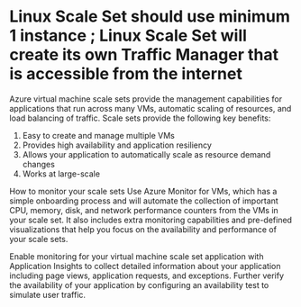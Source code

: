 
Linux Scale Set should use minimum 1 instance ; Linux Scale Set will create its own Traffic Manager that is accessible from the internet
=======

Azure virtual machine scale sets provide the management capabilities for applications that run across many VMs, automatic scaling of resources, and load balancing of traffic. Scale sets provide the following key benefits:

  1. Easy to create and manage multiple VMs
  2. Provides high availability and application resiliency
  3. Allows your application to automatically scale as resource demand changes
  4. Works at large-scale

  How to monitor your scale sets
Use Azure Monitor for VMs, which has a simple onboarding process and will automate the collection of important CPU, memory, disk, and network performance counters from the VMs in your scale set. It also includes extra monitoring capabilities and pre-defined visualizations that help you focus on the availability and performance of your scale sets.

Enable monitoring for your virtual machine scale set application with Application Insights to collect detailed information about your application including page views, application requests, and exceptions. Further verify the availability of your application by configuring an availability test to simulate user traffic.
